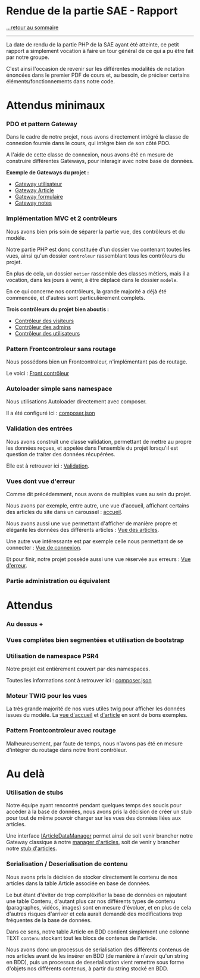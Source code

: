 # Rendue de la partie SAE - Rapport

[...retour au sommaire](../README.md)

---

La date de rendu de la partie PHP de la SAE ayant été atteinte, ce petit rapport a simplement vocation à faire un tour général de ce qui a pu être fait par notre groupe.

C'est ainsi l'occasion de revenir sur les différentes modalités de notation énoncées dans le premier PDF de cours et, au besoin, de préciser certains éléments/fonctionnements dans notre code.

# Attendus minimaux

### PDO et pattern Gateway 

Dans le cadre de notre projet, nous avons directement intégré la classe de connexion fournie dans le cours, qui intègre bien de son côté PDO. 

A l'aide de cette classe de connexion, nous avons été en mesure de construire différentes Gateways, pour interagir avec notre base de données. 

**Exemple de Gateways du projet :**

* [Gateway utilisateur](../PHP/dal/gateways/UtilisateurGateway.php)
* [Gateway Article](../PHP/dal/gateways/ArticleGateway.php)
* [Gateway formulaire](../PHP/dal/gateways/FormulaireGateway.php)
* [Gateway notes](../PHP/dal/gateways/NoteGateway.php)


### Implémentation MVC et 2 contrôleurs

Nous avons bien pris soin de séparer la partie vue, des contrôleurs et du modèle.

Notre partie PHP est donc constituée d'un dossier `Vue` contenant toutes les vues, ainsi qu'un dossier `controleur` rassemblant tous les contrôleurs du projet. 

En plus de cela, un dossier `metier` rassemble des classes métiers, mais il a vocation, dans les jours à venir, à être déplacé dans le dossier `modele`.

En ce qui concerne nos contrôleurs, la grande majorité a déjà été commencée, et d'autres sont particulièrement complets. 

**Trois contrôleurs du projet bien aboutis :**
* [Contrôleur des visiteurs](../PHP/controleur/VisiteurControleur.php)
* [Contrôleur des admins](../PHP/controleur/AdminControleur.php)
* [Contrôleur des utilisateurs](../PHP/controleur/UtilisateurControleur.php)

### Pattern Frontcontroleur sans routage

Nous possédons bien un Frontcontroleur, n'implémentant pas de routage. 

Le voici : [Front contrôleur](../PHP/controleur/FrontControler.php)

### Autoloader simple sans namespace 
Nous utilisations Autoloader directement avec composer. 

Il a été configuré ici : [composer.json](../PHP/composer.json)

### Validation des entrées 

Nous avons construit une classe validation, permettant de mettre au propre les données reçues, et appelée dans l'ensemble du projet lorsqu'il est question de traiter des données récupérées. 

Elle est à retrouver ici : [Validation](../PHP/config/Validation.php). 

### Vues dont vue d'erreur 

Comme dit précédemment, nous avons de multiples vues au sein du projet.

Nous avons par exemple, entre autre, une vue d'accueil, affichant certains des articles du site dans un caroussel : [accueil](../PHP/Vue/accueil.html). 

Nous avons aussi une vue permettant d'afficher de manière propre et élégante les données des différents articles : [Vue des articles](../PHP/Vue/Article.html). 

Une autre vue intéressante est par exemple celle nous permettant de se connecter : [Vue de connexion](../PHP/Vue/connexion.html). 

Et pour finir, notre projet possède aussi une vue réservée aux erreurs : [Vue d'erreur](../PHP/Vue/error.html). 

### Partie administration ou équivalent 


# Attendus

### Au dessus +

### Vues complètes bien segmentées et utilisation de bootstrap


### Utilisation de namespace PSR4 
Notre projet est entièrement couvert par des namespaces. 

Toutes les informations sont à retrouver ici : [composer.json](../PHP/composer.json)

### Moteur TWIG pour les vues 

La très grande majorité de nos vues utiles twig pour afficher les données issues du modèle. La [vue d'accueil](../PHP/Vue/accueil.html) et [d'article](../PHP/Vue/Article.html) en sont de bons exemples. 

### Pattern Frontcontroleur avec routage 

Malheureusement, par faute de temps, nous n'avons pas été en mesure d'intégrer du routage dans notre front contrôleur. 
# Au delà

### Utilisation de stubs

Notre équipe ayant rencontré pendant quelques temps des soucis pour accéder à la base de données, nous avons pris la décision de créer un stub pour tout de même pouvoir charger sur les vues des données liées aux articles. 

Une interface [IArticleDataManager](../PHP/modele/IArticleDataManager.php) permet ainsi de soit venir brancher notre Gateway classique à notre [manager d'articles](../PHP/modele/ArticleManager.php), soit de venir y brancher notre [stub d'articles](../PHP/modele/StubArticles.php). 


### Serialisation / Deserialisation de contenu

Nous avons pris la décision de stocker directement le contenu de nos articles dans la table Article associée en base de données. 

Le but étant d'éviter de trop compléxifier la base de données en rajoutant une table Contenu, d'autant plus car nos différents types de contenu (paragraphes, vidéos, images) sont en mesure d'évoluer, et en plus de cela d'autres risques d'arriver et cela aurait demandé des modifications trop fréquentes de la base de données. 

Dans ce sens, notre table Article en BDD contient simplement une colonne TEXT `contenu` stockant tout les blocs de contenus de l'article. 

Nous avons donc un processus de serialisation des différents contenus de nos articles avant de les insérer en BDD (de manière à n'avoir qu'un string en BDD), puis un processus de deserialisation vient remettre sous forme d'objets nos différents contenus, à partir du string stocké en BDD. 